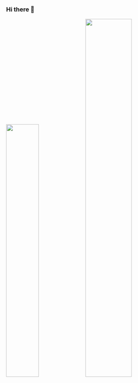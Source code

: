 ### Hi there 👋

<!--
**joaomoraiss/joaomoraiss** is a ✨ _special_ ✨ repository because its `README.md` (this file) appears on your GitHub profile.

Here are some ideas to get you started:

- 🔭 I’m currently working on ...
- 🌱 I’m currently learning ...
- 👯 I’m looking to collaborate on ...
- 🤔 I’m looking for help with ...
- 💬 Ask me about ...
- 📫 How to reach me: ...
- 😄 Pronouns: ...
- ⚡ Fun fact: ...
-->
  <div>
<img width="42%" src="https://github-readme-stats.vercel.app/api?username=joaomoraiss&count_private=true&show_icons=true&theme=midnight-purple">
<img  width="50%" src="https://github-readme-stats.vercel.app/api/top-langs/?username=joaomoraiss&hide_progress=true">
  </div>
